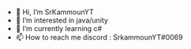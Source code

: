 - 👋 Hi, I’m SrKammounYT
- 👀 I’m interested in java/unity
- 🌱 I’m currently learning c#
- 📫 How to reach me discord : SrkammounYT#0069

<!---
--->
